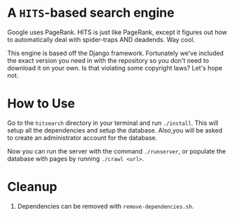 # A `HITS`-based search engine

Google uses PageRank.  HITS is just like PageRank, except it figures out how to automatically deal with spider-traps AND deadends.  Way cool.

This engine is based off the Django framework.  Fortunately we've included the exact version you need in with the repository so you don't need to download it on your own.  Is that violating some copyright laws? Let's hope not.

# How to Use

Go to the `hitsearch` directory in your terminal and run `./install`.  This will setup all the dependencies and setup the database.  Also,you will be asked to create an administrator account for the database.

Now you can run the server with the command `./runserver`, or populate the database with pages by running `./crawl <url>`.


# Cleanup

1. Dependencies can be removed with `remove-dependencies.sh`.
